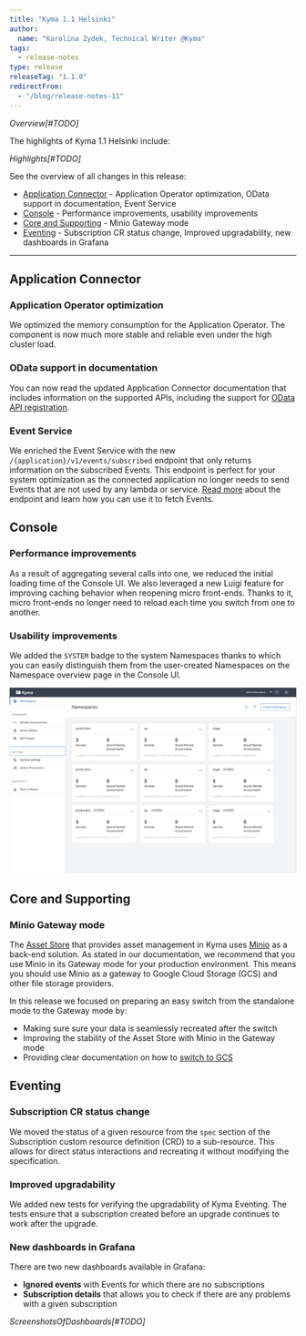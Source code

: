 ```yaml
---
title: "Kyma 1.1 Helsinki"
author:
  name: "Karolina Zydek, Technical Writer @Kyma"
tags:
  - release-notes
type: release
releaseTag: "1.1.0"
redirectFrom:
  - "/blog/release-notes-11"
---
```


_Overview[#TODO]_

<!-- overview -->

The highlights of Kyma 1.1 Helsinki include:

_Highlights[#TODO]_

See the overview of all changes in this release:

- [Application Connector](#application-connector) - Application Operator optimization, OData support in documentation, Event Service
- [Console](#console) - Performance improvements, usability improvements
- [Core and Supporting](#core-and-supporting) - Minio Gateway mode
- [Eventing](#eventing) - Subscription CR status change, Improved upgradability, new dashboards in Grafana

---

## Application Connector

### Application Operator optimization

We optimized the memory consumption for the Application Operator. The component is now much more stable and reliable even under the high cluster load.

### OData support in documentation

You can now read the updated Application Connector documentation that includes information on the supported APIs, including the support for [OData API registration](/docs/1.1/components/application-connector/#overview-overview-supported-apis).

### Event Service

We enriched the Event Service with the new `/{application}/v1/events/subscribed` endpoint that only returns information on the subscribed Events. This endpoint is perfect for your system optimization as the connected application no longer needs to send Events that are not used by any lambda or service. [Read more](/docs/1.1/components/application-connector/#api-event-service) about the endpoint and learn how you can use it to fetch Events.

## Console

### Performance improvements  

As a result of aggregating several calls into one, we reduced the initial loading time of the Console UI. We also leveraged a new Luigi feature for improving caching behavior when reopening micro front-ends. Thanks to it, micro front-ends no longer need to reload each time you switch from one to another.

### Usability improvements

We added the `SYSTEM` badge to the system Namespaces thanks to which you can easily distinguish them from the user-created Namespaces on the Namespace overview page in the Console UI.

![Namespace overview](./namespaces-overview.png)

## Core and Supporting

### Minio Gateway mode

The [Asset Store](/docs/1.1/components/asset-store) that provides asset management in Kyma uses [Minio](https://min.io/) as a back-end solution. As stated in our documentation, we recommend that you use Minio in its Gateway mode for your production environment. This means you should use Minio as a gateway to Google Cloud Storage (GCS) and other file storage providers.

In this release we focused on preparing an easy switch from the standalone mode to the Gateway mode by:
- Making sure sure your data is seamlessly recreated after the switch
- Improving the stability of the Asset Store with Minio in the Gateway mode
- Providing clear documentation on how to [switch to GCS](/docs/1.1/components/asset-store/#tutorials-set-minio-to-the-google-cloud-storage-gateway-mode)

## Eventing

### Subscription CR status change

We moved the status of a given resource from the `spec` section of the Subscription custom resource definition (CRD) to a sub-resource. This allows for direct status interactions and recreating it without modifying the specification.

### Improved upgradability

We added new tests for verifying the upgradability of Kyma Eventing. The tests ensure that a subscription created before an upgrade continues to work after the upgrade.

### New dashboards in Grafana

There are two new dashboards available in Grafana:
- **Ignored events** with Events for which there are no subscriptions
- **Subscription details** that allows you to check if there are any problems with a given subscription

_ScreenshotsOfDashboards[#TODO]_
